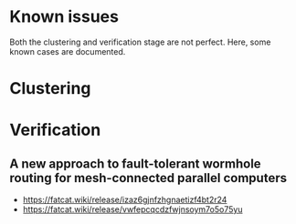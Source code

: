 # Known issues

Both the clustering and verification stage are not perfect. Here, some known
cases are documented.

# Clustering

# Verification

## A new approach to fault-tolerant wormhole routing for mesh-connected parallel computers

* https://fatcat.wiki/release/izaz6gjnfzhgnaetizf4bt2r24
* https://fatcat.wiki/release/vwfepcqcdzfwjnsoym7o5o75yu


